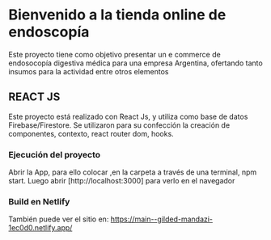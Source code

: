 # Bienvenido a la tienda online de endoscopía

Este proyecto tiene como objetivo presentar un e commerce de endosocopía digestiva médica para una empresa Argentina, ofertando tanto insumos para la actividad entre otros elementos

## REACT JS

Este proyecto está realizado con React Js, y utiliza como base de datos Firebase/Firestore. Se utilizaron para su confección la creación de componentes, contexto, react router dom, hooks. 

### Ejecución del proyecto

Abrir la App, para ello colocar ,en la carpeta a través de una terminal, npm start. Luego abrir [http://localhost:3000] para verlo en el navegador

### Build en Netlify

También puede ver el sitio en: https://main--gilded-mandazi-1ec0d0.netlify.app/

